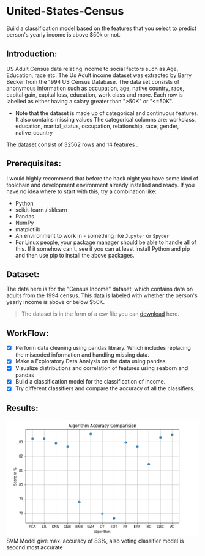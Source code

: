 # United-States-Census
Build a classification model based on the features that you select to predict person's yearly income is above $50k or not.

## Introduction:
US Adult Census data relating income to social factors such as Age, Education, race etc. The Us Adult income dataset was extracted by Barry Becker from the 1994 US Census Database. The data set consists of anonymous information such as occupation, age, native country, race, capital gain, capital loss, education, work class and more. Each row is labelled as either having a salary greater than ">50K" or "<=50K".
- Note that the dataset is made up of categorical and continuous features. It also contains missing values The categorical columns are: workclass, education, marital_status, occupation, relationship, race, gender, native_country

The dataset consist of 32562 rows and 14 features .
## Prerequisites:
I would highly recommend that before the hack night you have some kind of toolchain and development environment already installed and ready. If you have no idea where to start with this, try a combination like:
* Python
* scikit-learn / sklearn
* Pandas
* NumPy
* matplotlib
* An environment to work in - something like `Jupyter` or `Spyder`
* For Linux people, your package manager should be able to handle all of this. If it somehow can't, see if you can at least install Python and pip and then use pip to install the above packages.

## Dataset:
The data here is for the "Census Income" dataset, which contains data on adults from the 1994 census. This data is labeled with whether the person's yearly income is above or below $50K.
> The dataset is in the form of a csv file you can [download](https://drive.google.com/open?id=1yWtGQjyd_ryTnR0S6P2sl91GmYfPewzz) here.

## WorkFlow:
- [x] Perform data cleaning using pandas library. Which includes replacing the miscoded information and handling missing data.
- [x] Make a Exploratory Data Analysis on the data using pandas.
- [x] Visualize distributions and correlation of features using seaborn and pandas
- [x] Build a classification model for the classification of income.
- [x] Try different classifiers and compare the accuracy of all the classifiers.
## Results:
![alt text](https://github.com/ShubhamPy/Predicting-US-census-Income/blob/master/Screenshot%20(168).png)
SVM Model give max. accuracy of 83%, also voting classifier model is second most accurate

